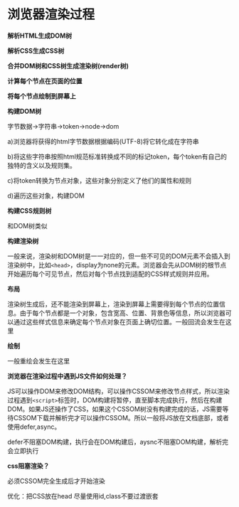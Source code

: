 # 浏览器渲染过程

**解析HTML生成DOM树**

**解析CSS生成CSS树**

**合并DOM树和CSS树生成渲染树(render树)**

**计算每个节点在页面的位置**

**将每个节点绘制到屏幕上**

**构建DOM树**

字节数据->字符串->token->node->dom

a)浏览器将获得的html字节数据根据编码(UTF-8)将它转化成在字符串

b)将这些字符串按照html规范标准转换成不同的标记token，每个token有自己的独特的含义以及规则集。

c)将token转换为节点对象，这些对象分别定义了他们的属性和规则

d)遍历这些对象，构建DOM

**构建CSS规则树**

和DOM树类似

**构建渲染树**

一般来说，渲染树和DOM树是一一对应的，但一些不可见的DOM元素不会插入到渲染树中，比如`<head>`，display为none的元素。浏览器会先从DOM树的根节点开始遍历每个可见节点，然后对每个节点找到适配的CSS样式规则并应用。

**布局**

渲染树生成后，还不能渲染到屏幕上，渲染到屏幕上需要得到每个节点的位置信息。由于每个节点都是一个对象，包含宽高、位置、背景色等信息，所以浏览器可以通过这些样式信息来确定每个节点对象在页面上确切位置。一般回流会发生在这里

**绘制**

一般重绘会发生在这里



**浏览器在渲染过程中遇到JS文件如何处理？**

JS可以操作DOM来修改DOM结构，可以操作CSSOM来修改节点样式，所以渲染过程遇到`<script>`标签时，DOM构建将暂停，直至脚本完成执行，然后在构建DOM。如果JS还操作了CSS，如果这个CSSOM树没有构建完成的话，JS需要等待CSSOM下载并解析完才可以操作CSSOM。所以一般将JS放在文档底部，或者使用defer,async。

defer不阻塞DOM构建，执行会在DOM构建后，aysnc不阻塞DOM构建，解析完会立即执行



**css阻塞渲染？**

必须CSSOM完全生成后才开始渲染

优化：把CSS放在head 尽量使用id,class不要过渡嵌套

























